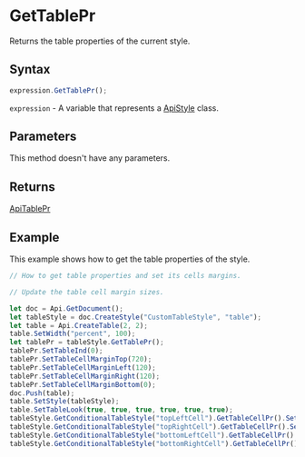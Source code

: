 # GetTablePr

Returns the table properties of the current style.

## Syntax

```javascript
expression.GetTablePr();
```

`expression` - A variable that represents a [ApiStyle](../ApiStyle.md) class.

## Parameters

This method doesn't have any parameters.

## Returns

[ApiTablePr](../../ApiTablePr/ApiTablePr.md)

## Example

This example shows how to get the table properties of the style.

```javascript editor-docx
// How to get table properties and set its cells margins.

// Update the table cell margin sizes.

let doc = Api.GetDocument();
let tableStyle = doc.CreateStyle("CustomTableStyle", "table");
let table = Api.CreateTable(2, 2);
table.SetWidth("percent", 100);
let tablePr = tableStyle.GetTablePr();
tablePr.SetTableInd(0);
tablePr.SetTableCellMarginTop(720);
tablePr.SetTableCellMarginLeft(120);
tablePr.SetTableCellMarginRight(120);
tablePr.SetTableCellMarginBottom(0);
doc.Push(table);
table.SetStyle(tableStyle);
table.SetTableLook(true, true, true, true, true, true);
tableStyle.GetConditionalTableStyle("topLeftCell").GetTableCellPr().SetShd("clear", 255, 111, 61);
tableStyle.GetConditionalTableStyle("topRightCell").GetTableCellPr().SetShd("clear", 51, 51, 51);
tableStyle.GetConditionalTableStyle("bottomLeftCell").GetTableCellPr().SetShd("clear", 128, 128, 128);
tableStyle.GetConditionalTableStyle("bottomRightCell").GetTableCellPr().SetShd("clear", 255, 213, 191);
```
